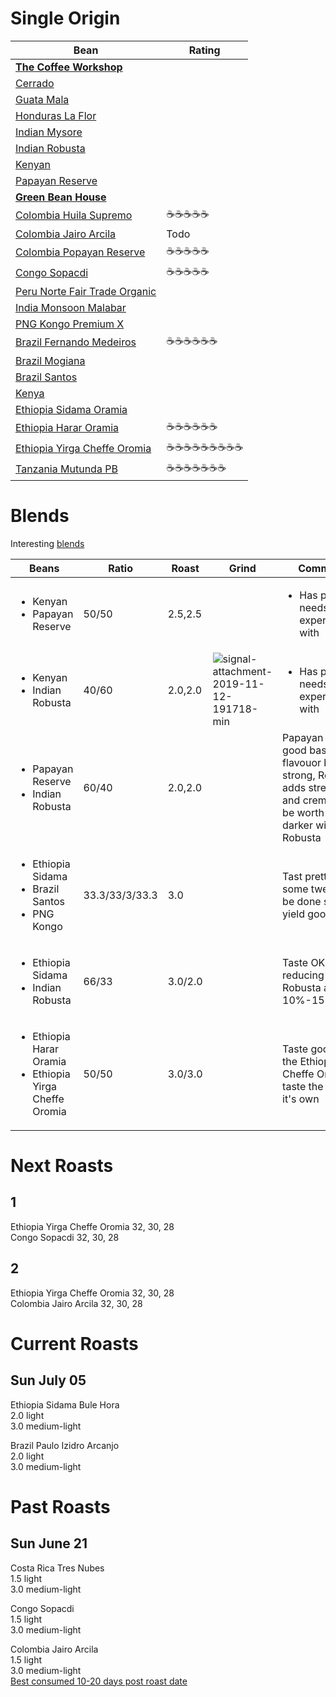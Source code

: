 # Single Origin

| Bean | Rating |
|------|--------|
| **[The Coffee Workshop]** |  |
| [Cerrado](Cerrado.md) |  |
| [Guata Mala](GuataMala.md) |  |
| [Honduras La Flor](HondurasLaFlor.md) |  |
| [Indian Mysore](IndianMysore.md) |  |
| [Indian Robusta](IndianRobusta.md) |  |
| [Kenyan](Kenyan.md) |  |
| [Papayan Reserve](PapayanReserve.md) |  |
| **[Green Bean House]** |  |
| [Colombia Huila Supremo](ColombiaHuilaSupremo.md) | :coffee::coffee::coffee::coffee::coffee: |
| [Colombia Jairo Arcila](ColombiaJairoArcila.md) | Todo |
| [Colombia Popayan Reserve](ColombiaPopayanReserve.md) | :coffee::coffee::coffee::coffee::coffee: |
| [Congo Sopacdi](CongoSopacdi.md) | :coffee::coffee::coffee::coffee::coffee: |
| [Peru Norte Fair Trade Organic](PeruNorteFairTradeOrganic.md) |  |
| [India Monsoon Malabar](IndiaMonsoonMalabar.md) |  |
| [PNG Kongo Premium X](PNGKongoPremiumX.md) |  |
| [Brazil Fernando Medeiros](BrazilFernandoMedeiros.md) | :coffee::coffee::coffee::coffee::coffee::coffee: |
| [Brazil Mogiana](BrazilMogiana.md) |  |
| [Brazil Santos](BrazilSantos.md) |  |
| [Kenya](Kenya.md) |  |
| [Ethiopia Sidama Oramia](EthiopiaSidamaOromia.md) |  |
| [Ethiopia Harar Oramia](EthiopiaHararOramia.md) | :coffee::coffee::coffee::coffee::coffee::coffee: |
| [Ethiopia Yirga Cheffe Oromia](EthiopiaYirgaCheffeOromia.md) | :coffee::coffee::coffee::coffee::coffee::coffee::coffee::coffee::coffee: |
| [Tanzania Mutunda PB](TanzaniaMatundaPB.md) | :coffee::coffee::coffee::coffee::coffee::coffee::coffee: |


[The Coffee Workshop]: https://www.thecoffeeworkshop.co.nz/store/c6/Green_Coffee_Beans_%28500gm%2C_1kg%2C_5kg_%26_15kg%29.html
[Green Bean House]: https://www.greenbeanhouse.co.nz/green-coffee-beans.html


# Blends

Interesting [blends](https://www.greenbeanhouse.co.nz/page/classic-blends.html)

| Beans                   | Ratio | Roast   | Grind | Comments |
|-------------------------|-------|---------|-------|----
| <ul><li>Kenyan</li><li>Papayan Reserve</li></ul> | 50/50 | 2.5,2.5 | | <ul><li>Has potential, needs experimenting with</li><ul> 
| <ul><li>Kenyan</li><li>Indian Robusta</li><ul> | 40/60 | 2.0,2.0 | ![signal-attachment-2019-11-12-191718-min](https://user-images.githubusercontent.com/2862029/68647862-c8722580-0583-11ea-993c-09ed10db39e5.jpeg) | <ul><li>Has potential, needs experimenting with</li><ul> 
| <ul><li>Papayan Reserve</li><li>Indian Robusta</li></ul> | 60/40 | 2.0,2.0 | | Papayan makes a good base full of flavouor but not strong, Robusta adds strength and crema. Could be worth going darker with the Robusta 
| <ul><li>Ethiopia Sidama</li><li>Brazil Santos</li><li>PNG Kongo</li></ol> | 33.3/33/3/33.3 | 3.0 |  | Tast pretty good, some tweaking to be done should yield good results 
| <ul><li>Ethiopia Sidama</li><li>Indian Robusta</li></ul> | 66/33 | 3.0/2.0 |  | Taste OK. Try reducing the Robusta another 10%-15% 
| <ul><li>Ethiopia Harar Oramia</li><li>Ethiopia Yirga Cheffe Oromia</li></ul> | 50/50 | 3.0/3.0 |  | Taste good. but the Ethiopia Yirga Cheffe Oromia taste the best on it's own 

# Next Roasts

## 1

Ethiopia Yirga Cheffe Oromia 32, 30, 28  
Congo Sopacdi 32, 30, 28

## 2 

Ethiopia Yirga Cheffe Oromia 32, 30, 28  
Colombia Jairo Arcila 32, 30, 28

# Current Roasts

## Sun July 05

Ethiopia Sidama Bule Hora  
2.0 light  
3.0 medium-light

Brazil Paulo Izidro Arcanjo  
2.0 light  
3.0 medium-light

# Past Roasts

## Sun June 21

Costa Rica Tres Nubes  
1.5 light  
3.0 medium-light

Congo Sopacdi  
1.5 light  
3.0 medium-light

Colombia Jairo Arcila  
1.5 light  
3.0 medium-light  
[Best consumed 10-20 days post roast date](https://vikingcoffee.co.nz/products/jairo-arcila-gesha-natural)

